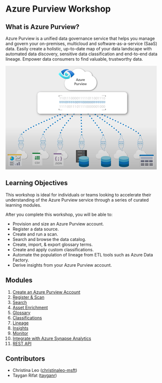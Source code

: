 # Azure Purview Workshop

## What is Azure Purview?

Azure Purview is a unified data governance service that helps you manage and govern your on-premises, multicloud and software-as-a-service (SaaS) data. Easily create a holistic, up-to-date map of your data landscape with automated data discovery, sensitive data classification and end-to-end data lineage. Empower data consumers to find valuable, trustworthy data.

![Azure Purview](./images/00-azure-purview.png)

## Learning Objectives

This workshop is ideal for individuals or teams looking to accelerate their understanding of the Azure Purview service through a series of curated learning modules.

After you complete this workshop, you will be able to:

* Provision and size an Azure Purview account.
* Register a data source.
* Create and run a scan.
* Search and browse the data catalog.
* Create, import, & export glossary terms.
* Create and apply custom classifications.
* Automate the population of lineage from ETL tools such as Azure Data Factory.
* Derive insights from your Azure Purview account.

## Modules

1. [Create an Azure Purview Account](./modules/module01.md)
2. [Register & Scan](./modules/module02.md)
3. [Search](./modules/module03.md)
4. [Asset Enrichment](./modules/module04.md)
5. [Glossary](./modules/module05.md)
6. [Classifications](./modules/module06.md)
7. [Lineage](./modules/module07.md)
8. [Insights](./modules/module08.md)
9. [Monitor](./modules/module09.md)
10. [Integrate with Azure Synapse Analytics](./modules/module10.md)
11. [REST API](./modules/module11.md)

## Contributors

* Christina Leo ([christinaleo-msft](https://github.com/christinaleo-msft))
* Taygan Rifat ([tayganr](https://github.com/tayganr))
